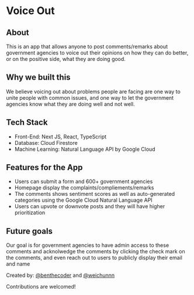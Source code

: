 # Voice Out

## About

This is an app that allows anyone to post comments/remarks about government agencies to voice out their opinions on how they can do better, or on the positive side, what they are doing good.

## Why we built this

We believe voicing out about problems people are facing are one way to unite people with common issues, and one way to let the government agencies know what they are doing well and not well.

## Tech Stack

- Front-End: Next JS, React, TypeScript
- Database: Cloud Firestore
- Machine Learning: Natural Language API by Google Cloud

## Features for the App

- Users can submit a form and 600+ government agencies
- Homepage display the complaints/compliements/remarks
- The comments shows sentiment scores as well as auto-generated categories using the Google Cloud Natural Language API
- Users can upvote or downvote posts and they will have higher prioritization

## Future goals

Our goal is for government agencies to have admin access to these comments and acknolwedge the comments by clicking the check mark on the comments, and even reach out to users to publicly display their email and name

Created by: [@benthecoder](https://www.linkedin.com/in/benedictneo) and [@weichunnn](https://www.linkedin.com/in/wei-chun/)

Contributions are welcomed!
